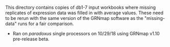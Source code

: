 This directory contains copies of db1-7 input workbooks where missing replicates of expression data was filled in with average values.  These need to be rerun with the same version of the GRNmap software as the "missing-data" runs for a fair comparison.
* Ran on _paradoxus_ single processors on 10/29/18 using GRNmap v1.10 pre-release beta.
